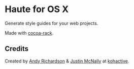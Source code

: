 Haute for OS X
======================================

Generate style guides for your web projects.

Made with [cocoa-rack](https://github.com/briangonzalez/cocoa-rack).


Credits
------------------
Created by [Andy Richardson](http://twitter.com/and1mal) & [Justin McNally](http://twitter.com/j_mcnally) at [kohactive](http://kohactive.com).
